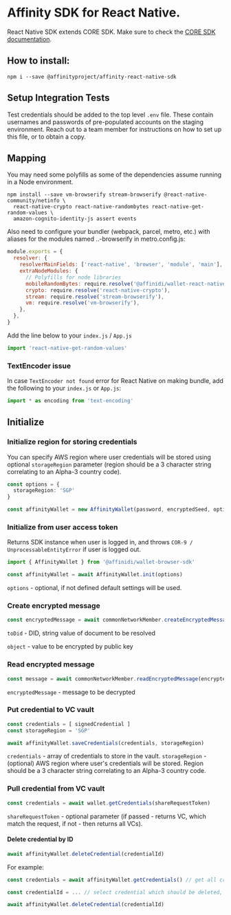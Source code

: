 # Affinity SDK for React Native.

React Native SDK extends CORE SDK. Make sure to check the [CORE SDK documentation](https://github.com/affinityproject/affinidi-core-sdk/tree/master/sdk/core).

## How to install:

```shell script
npm i --save @affinityproject/affinity-react-native-sdk
```

## Setup Integration Tests

Test credentials should be added to the top level `.env` file. These contain usernames and passwords of pre-populated accounts on the staging environment. Reach out to a team member for instructions on how to set up this file, or to obtain a copy.

## Mapping

You may need some polyfills as some of the dependencies assume running in a Node environment.

```shell script
npm install --save vm-browserify stream-browserify @react-native-community/netinfo \
  react-native-crypto react-native-randombytes react-native-get-random-values \
  amazon-cognito-identity-js assert events
```

Also need to configure your bundler (webpack, parcel, metro, etc.) with aliases for the modules named ..-browserify
in metro.config.js:

```js
module.exports = {
  resolver: {
    resolverMainFields: ['react-native', 'browser', 'module', 'main'],
    extraNodeModules: {
      // Polyfills for node libraries
      mobileRandomBytes: require.resolve('@affinidi/wallet-react-native-sdk/mobileRandomBytes'),
      crypto: require.resolve('react-native-crypto'),
      stream: require.resolve('stream-browserify'),
      vm: require.resolve('vm-browserify'),
    },
  },
}
```

Add the line below to your `index.js` / `App.js`

```js
import 'react-native-get-random-values'
```

### TextEncoder issue

In case `TextEncoder not found` error for React Native on making bundle,
add the following to your `index.js` or `App.js`:

```js
import * as encoding from 'text-encoding'
```

## Initialize

### Initialize region for storing credentials

You can specify AWS region where user credentials will be stored using optional
`storageRegion` parameter (region should be a 3 character string correlating to
an Alpha-3 country code).

```ts
const options = {
  storageRegion: 'SGP'
}

const affinityWallet = new AffinityWallet(password, encryptedSeed, options)
```

### Initialize from user access token

Returns SDK instance when user is logged in, and throws
`COR-9 / UnprocessableEntityError` if user is logged out.

```ts
import { AffinityWallet } from '@affinidi/wallet-browser-sdk'

const affinityWallet = await AffinityWallet.init(options)
```

`options` - optional, if not defined default settings will be used.

### Create encrypted message

```ts
const encryptedMessage = await commonNetworkMember.createEncryptedMessage(toDid, object)
```

`toDid` - DID, string value of document to be resolved

`object` - value to be encrypted by public key

### Read encrypted message

```ts
const message = await commonNetworkMember.readEncryptedMessage(encryptedMessage)
```

`encryptedMessage` - message to be decrypted

### Put credential to VC vault

```ts
const credentials = [ signedCredential ]
const storageRegion = 'SGP'

await affinityWallet.saveCredentials(credentials, storageRegion)
```

`credentials` - array of credentials to store in the vault.
`storageRegion` - (optional) AWS region where user's credentials will be stored.
Region should be a 3 character string correlating to an Alpha-3 country code.

### Pull credential from VC vault

```ts
const credentials = await wallet.getCredentials(shareRequestToken)
```

`shareRequestToken` - optional parameter (if passed - returns VC,
which match the request, if not - then returns all VCs).

#### Delete credential by ID

```ts
await affinityWallet.deleteCredential(credentialId)
```

For example:

```ts
const credentials = await affinityWallet.getCredentials() // get all credentials

const credentialId = ... // select credential which should be deleted, f.e `claimId:12345678`

await affinityWallet.deleteCredential(credentialId)
```

